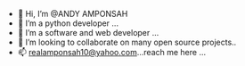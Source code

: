 - 👋 Hi, I’m @ANDY AMPONSAH
- 👀 I’m a python developer ...
- 🌱 I’m a software and web developer ...
- 💞️ I’m looking to collaborate on many open source projects..
- 📫 realamponsah10@yahoo.com...reach me here ...

<!---
guderian120/guderian120 is a ✨ special ✨ repository because its `README.md` (this file) appears on your GitHub profile.
You can click the Preview link to take a look at your changes.
--->
